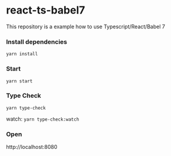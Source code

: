 # react-ts-babel7
This repository is a example how to use Typescript/React/Babel 7

### Install dependencies
`yarn install`

### Start
`yarn start`

### Type Check
`yarn type-check`

watch:
`yarn type-check:watch`

### Open
http://localhost:8080
